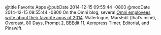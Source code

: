 @title Favorite Apps
@pubDate 2014-12-15 09:55:44 -0800
@modDate 2014-12-15 09:55:44 -0800
On the Omni blog, several <a href="http://www.omnigroup.com/blog/our-favorite-apps-of-2014">Omni employees write about their favorite apps of 2014</a>. Waterlogue, MarsEdit (that’s mine), Overcast, 80 Days, Prompt 2, BBEdit 11, Aeropress Timer, Editorial, and Pinswift.
